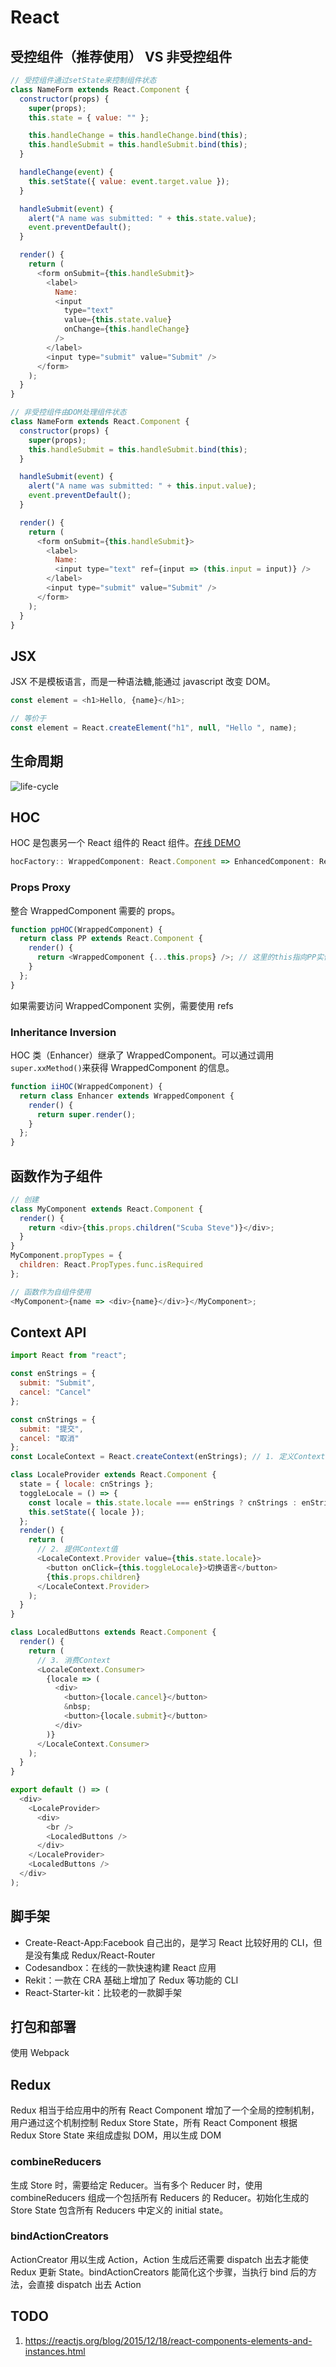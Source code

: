 # React

## 受控组件（推荐使用） VS 非受控组件

```javascript
// 受控组件通过setState来控制组件状态
class NameForm extends React.Component {
  constructor(props) {
    super(props);
    this.state = { value: "" };

    this.handleChange = this.handleChange.bind(this);
    this.handleSubmit = this.handleSubmit.bind(this);
  }

  handleChange(event) {
    this.setState({ value: event.target.value });
  }

  handleSubmit(event) {
    alert("A name was submitted: " + this.state.value);
    event.preventDefault();
  }

  render() {
    return (
      <form onSubmit={this.handleSubmit}>
        <label>
          Name:
          <input
            type="text"
            value={this.state.value}
            onChange={this.handleChange}
          />
        </label>
        <input type="submit" value="Submit" />
      </form>
    );
  }
}

// 非受控组件由DOM处理组件状态
class NameForm extends React.Component {
  constructor(props) {
    super(props);
    this.handleSubmit = this.handleSubmit.bind(this);
  }

  handleSubmit(event) {
    alert("A name was submitted: " + this.input.value);
    event.preventDefault();
  }

  render() {
    return (
      <form onSubmit={this.handleSubmit}>
        <label>
          Name:
          <input type="text" ref={input => (this.input = input)} />
        </label>
        <input type="submit" value="Submit" />
      </form>
    );
  }
}
```

## JSX

JSX 不是模板语言，而是一种语法糖,能通过 javascript 改变 DOM。

```javascript
const element = <h1>Hello, {name}</h1>;

// 等价于
const element = React.createElement("h1", null, "Hello ", name);
```

## 生命周期

![life-cycle](./images/react-lifecycle.PNG)

## HOC

HOC 是包裹另一个 React 组件的 React 组件。[在线 DEMO](https://codesandbox.io/s/84296x60y0)

```javascript
hocFactory:: WrappedComponent: React.Component => EnhancedComponent: React.Component
```

### Props Proxy

整合 WrappedComponent 需要的 props。

```javascript
function ppHOC(WrappedComponent) {
  return class PP extends React.Component {
    render() {
      return <WrappedComponent {...this.props} />; // 这里的this指向PP实例
    }
  };
}
```

如果需要访问 WrappedComponent 实例，需要使用 refs

### Inheritance Inversion

HOC 类（Enhancer）继承了 WrappedComponent。可以通过调用`super.xxMethod()`来获得 WrappedComponent 的信息。

```javascript
function iiHOC(WrappedComponent) {
  return class Enhancer extends WrappedComponent {
    render() {
      return super.render();
    }
  };
}
```

## 函数作为子组件

```javascript
// 创建
class MyComponent extends React.Component {
  render() {
    return <div>{this.props.children("Scuba Steve")}</div>;
  }
}
MyComponent.propTypes = {
  children: React.PropTypes.func.isRequired
};

// 函数作为自组件使用
<MyComponent>{name => <div>{name}</div>}</MyComponent>;
```

## Context API

```javascript
import React from "react";

const enStrings = {
  submit: "Submit",
  cancel: "Cancel"
};

const cnStrings = {
  submit: "提交",
  cancel: "取消"
};
const LocaleContext = React.createContext(enStrings); // 1. 定义Context

class LocaleProvider extends React.Component {
  state = { locale: cnStrings };
  toggleLocale = () => {
    const locale = this.state.locale === enStrings ? cnStrings : enStrings;
    this.setState({ locale });
  };
  render() {
    return (
      // 2. 提供Context值
      <LocaleContext.Provider value={this.state.locale}>
        <button onClick={this.toggleLocale}>切换语言</button>
        {this.props.children}
      </LocaleContext.Provider>
    );
  }
}

class LocaledButtons extends React.Component {
  render() {
    return (
      // 3. 消费Context
      <LocaleContext.Consumer>
        {locale => (
          <div>
            <button>{locale.cancel}</button>
            &nbsp;
            <button>{locale.submit}</button>
          </div>
        )}
      </LocaleContext.Consumer>
    );
  }
}

export default () => (
  <div>
    <LocaleProvider>
      <div>
        <br />
        <LocaledButtons />
      </div>
    </LocaleProvider>
    <LocaledButtons />
  </div>
);
```

## 脚手架

- Create-React-App:Facebook 自己出的，是学习 React 比较好用的 CLI，但是没有集成 Redux/React-Router
- Codesandbox：在线的一款快速构建 React 应用
- Rekit：一款在 CRA 基础上增加了 Redux 等功能的 CLI
- React-Starter-kit：比较老的一款脚手架

## 打包和部署

使用 Webpack

## Redux

Redux 相当于给应用中的所有 React Component 增加了一个全局的控制机制，用户通过这个机制控制 Redux Store State，所有 React Component 根据 Redux Store State 来组成虚拟 DOM，用以生成 DOM

### combineReducers

生成 Store 时，需要给定 Reducer。当有多个 Reducer 时，使用 combineReducers 组成一个包括所有 Reducers 的 Reducer。初始化生成的 Store State 包含所有 Reducers 中定义的 initial state。

### bindActionCreators

ActionCreator 用以生成 Action，Action 生成后还需要 dispatch 出去才能使 Redux 更新 State。bindActionCreators 能简化这个步骤，当执行 bind 后的方法，会直接 dispatch 出去 Action

## TODO

1. https://reactjs.org/blog/2015/12/18/react-components-elements-and-instances.html
